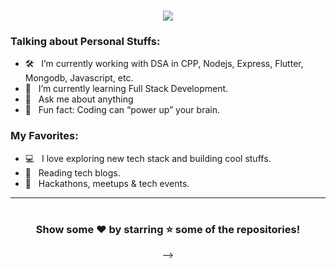 <h1 align="center">
  <a href="https://git.io/typing-svg">
    <img src="https://readme-typing-svg.herokuapp.com/?lines=Hey+%F0%9F%91%8B,I%27m+Az...;Nice+to+see+you+stranger....!&size=25">
  </a>
</h1>

### Talking about Personal Stuffs:

- 🛠 &nbsp; I’m currently working with DSA in CPP, Nodejs, Express, Flutter, Mongodb, Javascript, etc.
- 🚀 &nbsp; I’m currently learning Full Stack Development.
- 💬 &nbsp; Ask me about anything 
- 👾 &nbsp; Fun fact: Coding can “power up” your brain.


### My Favorites:

- 💻 &nbsp; I love exploring new tech stack and building cool stuffs.
- 📰 &nbsp; Reading tech blogs.
- 🍕 &nbsp; Hackathons, meetups & tech events.


<hr>


#

<div align="center">

### Show some ❤️  by starring ⭐️ some of the repositories!

-->


<!---

--->
